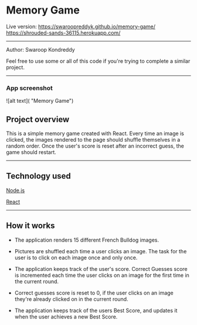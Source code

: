 <h1>Memory Game</h1>

Live version: https://swaroopreddyk.github.io/memory-game/
https://shrouded-sands-36115.herokuapp.com/

<hr></hr>

Author: Swaroop Kondreddy

Feel free to use some or all of this code if you're trying to complete a similar project.

<hr></hr>

<h3> App screenshot </h3>

![alt text]( "Memory Game")

<h2> Project overview</h2>
This is a simple memory game created with React. Every time an image is clicked, the images rendered to the page should shuffle themselves in a random order. Once the user's score is reset after an incorrect guess, the game should restart.

<hr></hr>

<h2>Technology used</h2>

[Node.js](https://nodejs.org/en/)

[React](https://reactjs.org/)

<hr></hr>

<h2>How it works</h2>

- The application renders 15 different French Bulldog images.

- Pictures are shuffled each time a user clicks an image. The task for the user is to click on each image once and only once.

- The application keeps track of the user's score. Correct Guesses score is incremented each time the user clicks on an image for the first time in the current round.

- Correct guesses score is reset to 0, if the user clicks on an image they're already clicked on in the current round.

- The application keeps track of the users Best Score, and updates it when the user achieves a new Best Score.
